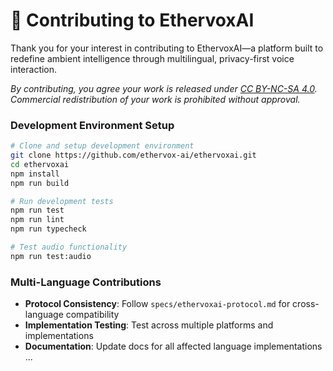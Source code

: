 # 🤝 Contributing to EthervoxAI

Thank you for your interest in contributing to EthervoxAI—a platform built to redefine ambient intelligence through multilingual, privacy-first voice interaction.

*By contributing, you agree your work is released under [CC BY-NC-SA 4.0](LICENSE). Commercial redistribution of your work is prohibited without approval.*

### Development Environment Setup
```bash
# Clone and setup development environment
git clone https://github.com/ethervox-ai/ethervoxai.git
cd ethervoxai
npm install
npm run build

# Run development tests
npm run test
npm run lint
npm run typecheck

# Test audio functionality
npm run test:audio
```

### Multi-Language Contributions
- **Protocol Consistency**: Follow `specs/ethervoxai-protocol.md` for cross-language compatibility
- **Implementation Testing**: Test across multiple platforms and implementations
- **Documentation**: Update docs for all affected language implementations
...
